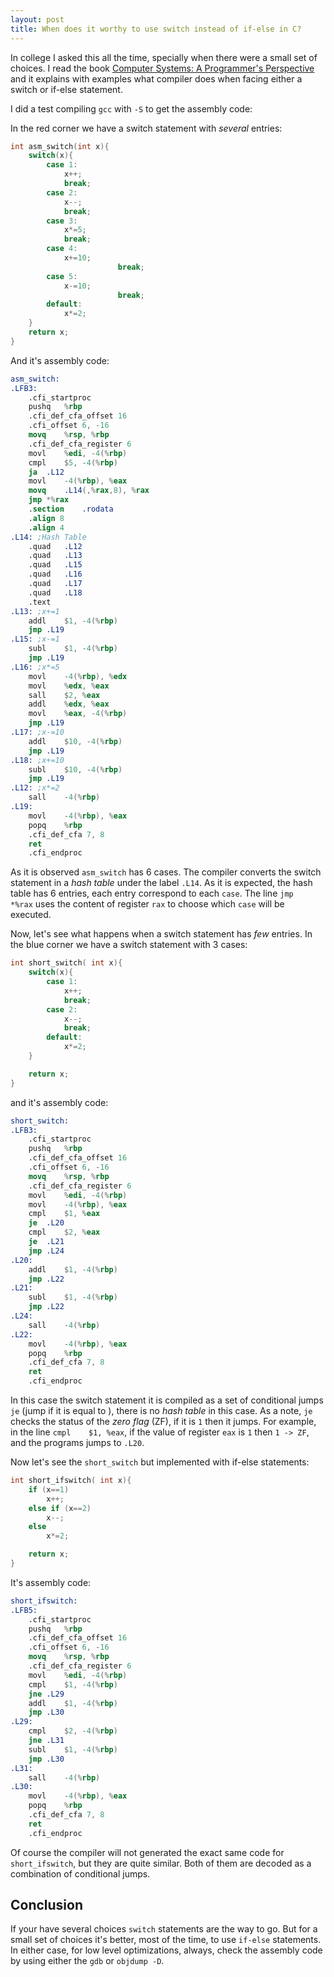 ```yaml
---
layout: post
title: When does it worthy to use switch instead of if-else in C?
---
```


In college I asked this all the time, specially when there were a small set of choices. I read the book [Computer Systems: A Programmer's Perspective ](https://www.amazon.com/Computer-Systems-Programmers-Perspective-3rd/dp/013409266X/ref=sr_1_1?ie=UTF8&qid=1490718500&sr=8-1&keywords=computer+systems) and it explains with examples what compiler does when facing either a switch or if-else statement.

I did a test compiling `gcc` with `-S` to get the assembly code:

In the red corner we have a switch statement with _several_ entries:

```c
int asm_switch(int x){
	switch(x){
		case 1:
			x++;
			break;
		case 2:
			x--;
			break;
		case 3:
			x*=5;
			break;
		case 4:
			x+=10;
                        break;
		case 5:
			x-=10;
                        break;
		default:
			x*=2;
	}
	return x;
}
```

And it's assembly code:


```nasm
asm_switch:
.LFB3:
	.cfi_startproc
	pushq	%rbp
	.cfi_def_cfa_offset 16
	.cfi_offset 6, -16
	movq	%rsp, %rbp
	.cfi_def_cfa_register 6
	movl	%edi, -4(%rbp)
	cmpl	$5, -4(%rbp)
	ja	.L12
	movl	-4(%rbp), %eax
	movq	.L14(,%rax,8), %rax
	jmp	*%rax
	.section	.rodata
	.align 8
	.align 4
.L14: ;Hash Table
	.quad	.L12
	.quad	.L13
	.quad	.L15
	.quad	.L16
	.quad	.L17
	.quad	.L18
	.text
.L13: ;x+=1
	addl	$1, -4(%rbp)
	jmp	.L19
.L15: ;x-=1
	subl	$1, -4(%rbp)
	jmp	.L19
.L16: ;x*=5
	movl	-4(%rbp), %edx
	movl	%edx, %eax
	sall	$2, %eax
	addl	%edx, %eax
	movl	%eax, -4(%rbp)
	jmp	.L19
.L17: ;x-=10
	addl	$10, -4(%rbp)
	jmp	.L19
.L18: ;x+=10
	subl	$10, -4(%rbp)
	jmp	.L19
.L12: ;x*=2
	sall	-4(%rbp)
.L19:
	movl	-4(%rbp), %eax
	popq	%rbp
	.cfi_def_cfa 7, 8
	ret
	.cfi_endproc
```


As it is observed `asm_switch` has 6 cases. The compiler converts the switch statement in a _hash table_ under the label `.L14`. 
As it is expected, the hash table has 6 entries, each entry correspond to each `case`.
The line `jmp	*%rax` uses the content of register `rax` to choose which `case` will be executed.

Now, let's see what happens when a switch statement has _few_ entries.
In the blue corner we have a switch statement with 3 cases:

```c
int short_switch( int x){	
	switch(x){
		case 1:
			x++;
			break;
		case 2:
			x--;
			break;
		default:
			x*=2;
	}

	return x;
}
```
and it's assembly code:

```nasm
short_switch:
.LFB3:
	.cfi_startproc
	pushq	%rbp
	.cfi_def_cfa_offset 16
	.cfi_offset 6, -16
	movq	%rsp, %rbp
	.cfi_def_cfa_register 6
	movl	%edi, -4(%rbp)
	movl	-4(%rbp), %eax
	cmpl	$1, %eax
	je	.L20
	cmpl	$2, %eax
	je	.L21
	jmp	.L24
.L20:
	addl	$1, -4(%rbp)
	jmp	.L22
.L21:
	subl	$1, -4(%rbp)
	jmp	.L22
.L24:
	sall	-4(%rbp)
.L22:
	movl	-4(%rbp), %eax
	popq	%rbp
	.cfi_def_cfa 7, 8
	ret
	.cfi_endproc
```

In this case the switch statement it is compiled as a set of conditional jumps `je` (jump if it is equal to ), there is no _hash table_ in this case. As a note, `je` checks the status of the _zero flag_ (ZF), if it is `1` then it jumps.  For example, in the line `cmpl	$1, %eax`, if the value of register `eax` is `1` then `1 -> ZF`, and the programs jumps to `.L20`.


Now let's see the `short_switch` but implemented with if-else statements:

```c
int short_ifswitch( int x){	
    if (x==1)
        x++;
    else if (x==2)
        x--;
    else
        x*=2;

    return x;
}
```

It's assembly code:
```nasm
short_ifswitch:
.LFB5:
	.cfi_startproc
	pushq	%rbp
	.cfi_def_cfa_offset 16
	.cfi_offset 6, -16
	movq	%rsp, %rbp
	.cfi_def_cfa_register 6
	movl	%edi, -4(%rbp)
	cmpl	$1, -4(%rbp)
	jne	.L29
	addl	$1, -4(%rbp)
	jmp	.L30
.L29:
	cmpl	$2, -4(%rbp)
	jne	.L31
	subl	$1, -4(%rbp)
	jmp	.L30
.L31:
	sall	-4(%rbp)
.L30:
	movl	-4(%rbp), %eax
	popq	%rbp
	.cfi_def_cfa 7, 8
	ret
	.cfi_endproc
```

Of course the compiler will not generated the exact same code for `short_ifswitch`, but they are quite similar. Both of them are decoded as a combination of conditional jumps.

## Conclusion
If your have several choices `switch` statements are the way to go. But for a small set of choices it's better, most of the time, to use `if-else` statements. In either case, for low level optimizations, always, check the assembly code by using either the `gdb` or `objdump -D`. 
